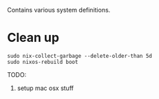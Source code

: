 Contains various system definitions.

# Clean up

```
sudo nix-collect-garbage --delete-older-than 5d
sudo nixos-rebuild boot
```

TODO:

1. setup mac osx stuff

